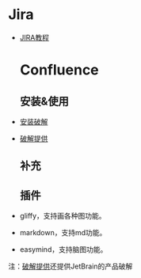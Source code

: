# Jira

* [JIRA教程](https://www.yiibai.com/jira)
  
  # Confluence
  
  ## 安装&使用

* [安装破解](https://www.qinjj.tech/2019/01/04/confluence%20install/)

* [破解提供](https://zhile.io/2018/12/20/atlassian-license-crack.html)
  
  ## 补充
  
  ## 插件

* gliffy，支持画各种图功能。

* markdown，支持md功能。

* easymind，支持脑图功能。

注：[破解提供](https://zhile.io/2018/12/20/atlassian-license-crack.html)还提供JetBrain的产品破解